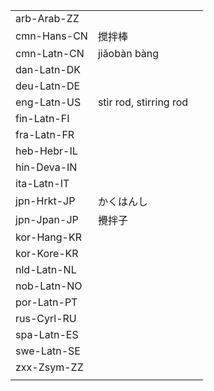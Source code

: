 | | | |
|-|-|-|
| arb-Arab-ZZ |  |  |
| cmn-Hans-CN | 搅拌棒 |  |
| cmn-Latn-CN | jiǎobàn bàng |  |
| dan-Latn-DK |  |  |
| deu-Latn-DE |  |  |
| eng-Latn-US | stir rod, stirring rod |  |
| fin-Latn-FI |  |  |
| fra-Latn-FR |  |  |
| heb-Hebr-IL |  |  |
| hin-Deva-IN |  |  |
| ita-Latn-IT |  |  |
| jpn-Hrkt-JP | かくはんし |  |
| jpn-Jpan-JP | 攪拌子 |  |
| kor-Hang-KR |  |  |
| kor-Kore-KR |  |  |
| nld-Latn-NL |  |  |
| nob-Latn-NO |  |  |
| por-Latn-PT |  |  |
| rus-Cyrl-RU |  |  |
| spa-Latn-ES |  |  |
| swe-Latn-SE |  |  |
| zxx-Zsym-ZZ |  |  |
|  |  |  |
